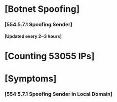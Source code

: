 # [Botnet Spoofing]
### [554 5.7.1 Spoofing Sender]
#### [Updated every 2~3 hours]

# [Counting 53055 IPs]

# [Symptoms] 
###   [554 5.7.1 Spoofing Sender in Local Domain]
